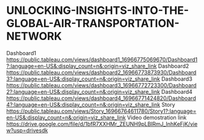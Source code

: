 # UNLOCKING-INSIGHTS-INTO-THE-GLOBAL-AIR-TRANSPORTATION-NETWORK
Dashboard1  https://public.tableau.com/views/dashboard1_16966775069670/Dashboard1?:language=en-US&:display_count=n&:origin=viz_share_link
Dashboard2  https://public.tableau.com/views/dashboard2_16966773873930/Dashboard3?:language=en-US&:display_count=n&:origin=viz_share_link
Dashboard3  https://public.tableau.com/views/dashboard3_16966772723300/Dashboard2?:language=en-US&:display_count=n&:origin=viz_share_link
Dashboard4  https://public.tableau.com/views/dashboard4_16966771424820/Dashboard4?:language=en-US&:display_count=n&:origin=viz_share_link
Story       https://public.tableau.com/views/Story_16966764611780/Story1?:language=en-US&:display_count=n&:origin=viz_share_link
Video demostration link   https://drive.google.com/file/d/1bfR7XXHMr_ZEUNH9pLBIRmJ_InhKeFjK/view?usp=drivesdk
